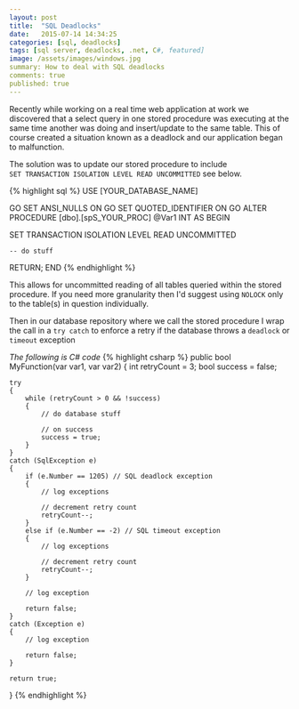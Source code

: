 ```yaml
---
layout: post
title:  "SQL Deadlocks"
date:   2015-07-14 14:34:25
categories: [sql, deadlocks]
tags: [sql server, deadlocks, .net, C#, featured]
image: /assets/images/windows.jpg
summary: How to deal with SQL deadlocks
comments: true
published: true
---
```

Recently while working on a real time web application at work we discovered that a select query in one stored procedure was executing at the same time another was doing and insert/update to the same table. This of course created a situation known 
as a deadlock and our application began to malfunction.

The solution was to update our stored procedure to include<br />
`SET TRANSACTION ISOLATION LEVEL READ UNCOMMITTED` see below.

{% highlight sql %}
USE [YOUR_DATABASE_NAME]

GO
SET ANSI_NULLS ON
GO
SET QUOTED_IDENTIFIER ON
GO
ALTER PROCEDURE [dbo].[spS_YOUR_PROC]
	@Var1 INT
AS
BEGIN

SET TRANSACTION ISOLATION LEVEL READ UNCOMMITTED

	-- do stuff

RETURN;
END
{% endhighlight %}

This allows for uncommitted reading of all tables queried within the stored procedure. If you need more granularity then I'd suggest using `NOLOCK` 
only to the table(s) in question individually.

Then in our database repository where we call the stored procedure I wrap the call in a `try catch` to enforce a retry if the database throws a `deadlock` or `timeout` exception

<em>The following is C# code</em>
{% highlight csharp %}
public bool MyFunction(var var1, var var2)
{
    int retryCount = 3;
    bool success = false;
    
    try
    {
    	while (retryCount > 0 && !success)
    	{
    		// do database stuff
    		
    		// on success
    		success = true;
    	}
    }
    catch (SqlException e)
    {
    	if (e.Number == 1205) // SQL deadlock exception
    	{
    		// log exceptions
    		
    		// decrement retry count
    		retryCount--;
    	}
    	else if (e.Number == -2) // SQL timeout exception
    	{
    		// log exceptions
    		
    		// decrement retry count
    		retryCount--;
    	}
    
    	// log exception
    	
    	return false;
    }
    catch (Exception e)
    {
    	// log exception
    	
    	return false;
    }
    
    return true;
}
{% endhighlight %}

[jekyll]:      http://jekyllrb.com
[jekyll-gh]:   https://github.com/jekyll/jekyll
[jekyll-help]: https://github.com/jekyll/jekyll-help
